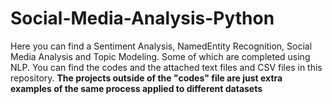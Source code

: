 # Social-Media-Analysis-Python
Here you can find a Sentiment Analysis, NamedEntity Recognition, Social Media Analysis and Topic Modeling. Some of which are completed using NLP. 
You can find the codes and the attached text files and CSV files in this repository.
<b>The projects outside of the "codes" file are just extra examples of the same process applied to different datasets</b>
